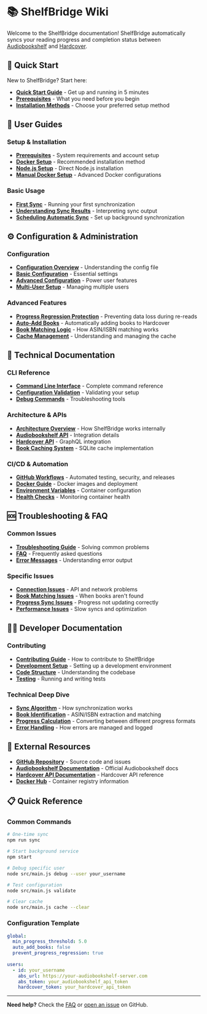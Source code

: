 # 📚 ShelfBridge Wiki

Welcome to the ShelfBridge documentation! ShelfBridge automatically syncs your reading progress and completion status between [Audiobookshelf](https://www.audiobookshelf.org/) and [Hardcover](https://hardcover.app/).

## 🚀 Quick Start

New to ShelfBridge? Start here:

- **[Quick Start Guide](user-guides/Quick-Start.md)** - Get up and running in 5 minutes
- **[Prerequisites](user-guides/Prerequisites.md)** - What you need before you begin
- **[Installation Methods](user-guides/Installation-Methods.md)** - Choose your preferred setup method

## 📖 User Guides

### Setup & Installation
- **[Prerequisites](user-guides/Prerequisites.md)** - System requirements and account setup
- **[Docker Setup](user-guides/Docker-Setup.md)** - Recommended installation method
- **[Node.js Setup](user-guides/Node-Setup.md)** - Direct Node.js installation
- **[Manual Docker Setup](user-guides/Manual-Docker-Setup.md)** - Advanced Docker configurations

### Basic Usage
- **[First Sync](user-guides/First-Sync.md)** - Running your first synchronization
- **[Understanding Sync Results](user-guides/Understanding-Sync-Results.md)** - Interpreting sync output
- **[Scheduling Automatic Sync](user-guides/Automatic-Sync.md)** - Set up background synchronization

## ⚙️ Configuration & Administration

### Configuration
- **[Configuration Overview](admin/Configuration-Overview.md)** - Understanding the config file
- **[Basic Configuration](admin/Basic-Configuration.md)** - Essential settings
- **[Advanced Configuration](admin/Advanced-Configuration.md)** - Power user features
- **[Multi-User Setup](admin/Multi-User-Setup.md)** - Managing multiple users

### Advanced Features
- **[Progress Regression Protection](admin/Progress-Regression-Protection.md)** - Preventing data loss during re-reads
- **[Auto-Add Books](admin/Auto-Add-Books.md)** - Automatically adding books to Hardcover
- **[Book Matching Logic](admin/Book-Matching-Logic.md)** - How ASIN/ISBN matching works
- **[Cache Management](admin/Cache-Management.md)** - Understanding and managing the cache

## 🔧 Technical Documentation

### CLI Reference
- **[Command Line Interface](technical/CLI-Reference.md)** - Complete command reference
- **[Configuration Validation](technical/Configuration-Validation.md)** - Validating your setup
- **[Debug Commands](technical/Debug-Commands.md)** - Troubleshooting tools

### Architecture & APIs
- **[Architecture Overview](technical/Architecture-Overview.md)** - How ShelfBridge works internally
- **[Audiobookshelf API](technical/Audiobookshelf-API.md)** - Integration details
- **[Hardcover API](technical/Hardcover-API.md)** - GraphQL integration
- **[Book Caching System](technical/Book-Caching-System.md)** - SQLite cache implementation

### CI/CD & Automation
- **[GitHub Workflows](technical/GitHub-Workflows.md)** - Automated testing, security, and releases
- **[Docker Guide](technical/Docker-Guide.md)** - Docker images and deployment
- **[Environment Variables](technical/Environment-Variables.md)** - Container configuration
- **[Health Checks](technical/Health-Checks.md)** - Monitoring container health

## 🆘 Troubleshooting & FAQ

### Common Issues
- **[Troubleshooting Guide](troubleshooting/Troubleshooting-Guide.md)** - Solving common problems
- **[FAQ](troubleshooting/FAQ.md)** - Frequently asked questions
- **[Error Messages](troubleshooting/Error-Messages.md)** - Understanding error output

### Specific Issues
- **[Connection Issues](troubleshooting/Connection-Issues.md)** - API and network problems
- **[Book Matching Issues](troubleshooting/Book-Matching-Issues.md)** - When books aren't found
- **[Progress Sync Issues](troubleshooting/Progress-Sync-Issues.md)** - Progress not updating correctly
- **[Performance Issues](troubleshooting/Performance-Issues.md)** - Slow syncs and optimization

## 👨‍💻 Developer Documentation

### Contributing
- **[Contributing Guide](developer/Contributing.md)** - How to contribute to ShelfBridge
- **[Development Setup](developer/Development-Setup.md)** - Setting up a development environment
- **[Code Structure](developer/Code-Structure.md)** - Understanding the codebase
- **[Testing](developer/Testing.md)** - Running and writing tests

### Technical Deep Dive
- **[Sync Algorithm](developer/Sync-Algorithm.md)** - How synchronization works
- **[Book Identification](developer/Book-Identification.md)** - ASIN/ISBN extraction and matching
- **[Progress Calculation](developer/Progress-Calculation.md)** - Converting between different progress formats
- **[Error Handling](developer/Error-Handling.md)** - How errors are managed and logged

## 🔗 External Resources

- **[GitHub Repository](https://github.com/rohit-purandare/ShelfBridge)** - Source code and issues
- **[Audiobookshelf Documentation](https://www.audiobookshelf.org/)** - Official Audiobookshelf docs
- **[Hardcover API Documentation](https://hardcover.app/account/developer)** - Hardcover API reference
- **[Docker Hub](https://hub.docker.com/)** - Container registry information

## 📋 Quick Reference

### Common Commands
```bash
# One-time sync
npm run sync

# Start background service
npm start

# Debug specific user
node src/main.js debug --user your_username

# Test configuration
node src/main.js validate

# Clear cache
node src/main.js cache --clear
```

### Configuration Template
```yaml
global:
  min_progress_threshold: 5.0
  auto_add_books: false
  prevent_progress_regression: true
  
users:
  - id: your_username
    abs_url: https://your-audiobookshelf-server.com
    abs_token: your_audiobookshelf_api_token
    hardcover_token: your_hardcover_api_token
```

---

**Need help?** Check the [FAQ](troubleshooting/FAQ.md) or [open an issue](https://github.com/rohit-purandare/ShelfBridge/issues) on GitHub. 